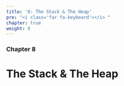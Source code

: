 ```yaml
---
title: '8: The Stack & The Heap'
pre: "<i class='far fa-keyboard'></i> "
chapter: true
weight: 8
---
```


### Chapter 8

# The Stack & The Heap

